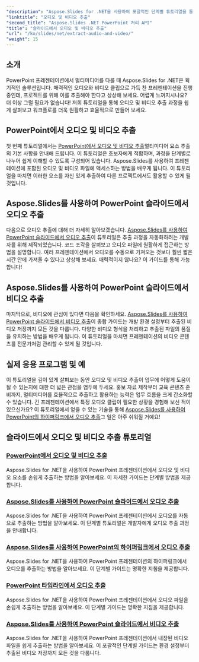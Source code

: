 ```yaml
---
"description": "Aspose.Slides for .NET을 사용하여 포괄적인 단계별 튜토리얼을 통해 PowerPoint 프레젠테이션에서 오디오와 비디오를 손쉽게 추출하세요."
"linktitle": "오디오 및 비디오 추출"
"second_title": "Aspose.Slides .NET PowerPoint 처리 API"
"title": "슬라이드에서 오디오 및 비디오 추출"
"url": "/ko/slides/net/extract-audio-and-video/"
"weight": 15
---
```


## 소개

PowerPoint 프레젠테이션에서 멀티미디어를 다룰 때 Aspose.Slides for .NET은 획기적인 솔루션입니다. 매력적인 오디오와 비디오 클립으로 가득 찬 프레젠테이션을 진행 중인데, 프로젝트를 위해 이를 추출해야 한다고 상상해 보세요. 어렵게 느껴지시나요? 더 이상 그럴 필요가 없습니다! 저희 튜토리얼을 통해 오디오 및 비디오 추출 과정을 쉽게 살펴보고 워크플로를 더욱 원활하고 효율적으로 만들어 보세요.

## PowerPoint에서 오디오 및 비디오 추출

첫 번째 튜토리얼에서는 [PowerPoint에서 오디오 및 비디오 추출](./extracting-audio-and-video/)멀티미디어 요소 추출의 기본 사항을 안내해 드립니다. 이 튜토리얼은 초보자에게 적합하며, 과정을 단계별로 나누어 쉽게 이해할 수 있도록 구성되어 있습니다. Aspose.Slides를 사용하여 프레젠테이션에 포함된 오디오 및 비디오 파일에 액세스하는 방법을 배우게 됩니다. 이 튜토리얼을 마치면 이러한 요소를 자신 있게 추출하여 다른 프로젝트에서도 활용할 수 있게 될 것입니다.

## Aspose.Slides를 사용하여 PowerPoint 슬라이드에서 오디오 추출

다음으로 오디오 추출에 대해 더 자세히 알아보겠습니다. [Aspose.Slides를 사용하여 PowerPoint 슬라이드에서 오디오 추출](./extract-audio-from-powerpoint/)이 튜토리얼은 추출 과정을 자동화하려는 개발자를 위해 제작되었습니다. 코드 조각을 살펴보고 오디오 파일에 원활하게 접근하는 방법을 설명합니다. 여러 프레젠테이션에서 오디오를 수동으로 가져오는 것보다 훨씬 짧은 시간 안에 가져올 수 있다고 상상해 보세요. 매력적이지 않나요? 이 가이드를 통해 가능합니다!

## Aspose.Slides를 사용하여 PowerPoint 슬라이드에서 비디오 추출

마지막으로, 비디오에 관심이 있다면 다음을 확인하세요. [Aspose.Slides를 사용하여 PowerPoint 슬라이드에서 비디오 추출](./extract-videos-from-powerpoint-slides/)이 종합 가이드는 개발 환경 설정부터 추출된 비디오 저장까지 모든 것을 다룹니다. 다양한 비디오 형식을 처리하고 추출된 파일의 품질을 유지하는 방법을 배우게 됩니다. 이 튜토리얼을 마치면 프레젠테이션의 비디오 콘텐츠를 전문가처럼 관리할 수 있게 될 것입니다.

## 실제 응용 프로그램 및 예

이 튜토리얼을 깊이 있게 살펴보는 동안 오디오 및 비디오 추출이 업무에 어떻게 도움이 될 수 있는지에 대한 더 넓은 관점을 염두에 두세요. 홍보 자료 제작부터 교육 콘텐츠 준비까지, 멀티미디어를 효율적으로 추출하고 활용하는 능력은 업무 흐름을 크게 간소화할 수 있습니다. 긴 프레젠테이션에서 특정 오디오 클립이 필요한 상황을 경험해 보신 적이 있으신가요? 이 튜토리얼에서 얻을 수 있는 기술을 통해 [Aspose.Slides를 사용하여 PowerPoint의 하이퍼링크에서 오디오 추출](./extract-audio-from-hyperlinks/)그 일은 아주 쉬워질 거예요!

## 슬라이드에서 오디오 및 비디오 추출 튜토리얼
### [PowerPoint에서 오디오 및 비디오 추출](./extracting-audio-and-video/)
Aspose.Slides for .NET을 사용하여 PowerPoint 프레젠테이션에서 오디오 및 비디오 요소를 손쉽게 추출하는 방법을 알아보세요. 이 자세한 가이드는 단계별 방법을 제공합니다.
### [Aspose.Slides를 사용하여 PowerPoint 슬라이드에서 오디오 추출](./extract-audio-from-powerpoint/)
Aspose.Slides for .NET을 사용하여 PowerPoint 프레젠테이션에서 오디오를 자동으로 추출하는 방법을 알아보세요. 이 단계별 튜토리얼은 개발자에게 오디오 추출 과정을 안내합니다.
### [Aspose.Slides를 사용하여 PowerPoint의 하이퍼링크에서 오디오 추출](./extract-audio-from-hyperlinks/)
Aspose.Slides for .NET을 사용하여 PowerPoint 프레젠테이션의 하이퍼링크에서 오디오를 추출하는 방법을 알아보세요. 이 단계별 가이드는 명확한 지침을 제공합니다.
### [PowerPoint 타임라인에서 오디오 추출](./extracting-audio-from-timeline/)
Aspose.Slides for .NET을 사용하여 PowerPoint 프레젠테이션에서 오디오 파일을 손쉽게 추출하는 방법을 알아보세요. 이 단계별 가이드는 명확한 지침을 제공합니다.
### [Aspose.Slides를 사용하여 PowerPoint 슬라이드에서 비디오 추출](./extract-videos-from-powerpoint-slides/)
Aspose.Slides for .NET을 사용하여 PowerPoint 프레젠테이션에서 내장된 비디오 파일을 쉽게 추출하는 방법을 알아보세요. 이 포괄적인 단계별 가이드는 환경 설정부터 추출된 비디오 저장까지 모든 것을 다룹니다.